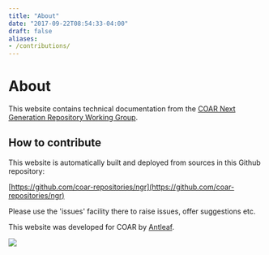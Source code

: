 ```yaml
---
title: "About"
date: "2017-09-22T08:54:33-04:00"
draft: false
aliases:
- /contributions/
---
```


# About

This website contains technical documentation from the [COAR Next Generation Repository Working Group](https://www.coar-repositories.org/news-updates/what-we-do/next-generation-repositories/).

## How to contribute
This website is automatically built and deployed from sources in this Github repository:

[https://github.com/coar-repositories/ngr](https://github.com/coar-repositories/ngr)

Please use the 'issues' facility there to raise issues, offer suggestions etc.



This website was developed for COAR by [Antleaf](http://www.antleaf.com).

<a href="http://www.antleaf.com"><img src="/images/antleaf_logo.jpg" style="max-width: 150px; margin-right: 5px;"/></a>